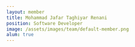 ```yaml
---
layout: member
title: Mohammad Jafar Taghiyar Renani
position: Software Developer
image: /assets/images/team/default-member.png
alum: true
---
```

